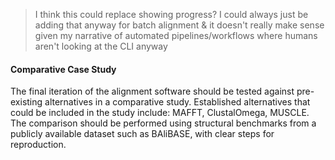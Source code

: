 

> I think this could replace showing progress? I could always just be adding that anyway for batch alignment & it doesn't really make sense given my narrative of automated pipelines/workflows where humans aren't looking at the CLI anyway
#### Comparative Case Study

The final iteration of the alignment software should be tested against pre-existing alternatives in a comparative study. Established alternatives that could be included in the study include: MAFFT, ClustalOmega, MUSCLE. The comparison should be performed using structural benchmarks from a publicly available dataset such as BAliBASE, with clear steps for reproduction.

